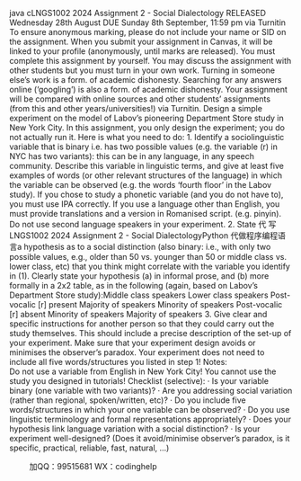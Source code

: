 java cLNGS1002 2024 Assignment 2 - Social Dialectology 
RELEASED Wednesday 28th August
DUE Sunday 8th September, 11:59 pm via Turnitin
To ensure anonymous marking, please do not include your name or SID on the assignment. When you submit your assignment in Canvas, it will be linked to your profile (anonymously, until marks are released).
You must complete this assignment by yourself. You may discuss the assignment with other students but you must turn in your own work. Turning in someone else’s work is a form. of academic dishonesty. Searching for any answers online (‘googling’) is also a form. of academic dishonesty. Your assignment will be compared with online
sources and other students’ assignments (from this and other years/universities!) via Turnitin.
Design a simple experiment on the model of Labov’s pioneering Department Store study in New York City. In this assignment, you only design the experiment; you do not actually run it. Here is what you need to do:
1. Identify a sociolinguistic variable that is binary i.e. has two possible values (e.g. the variable (r) in NYC has two variants): this can be in any language, in any speech community. Describe this variable in linguistic terms, and give at least five examples of words (or other relevant structures of the language) in which the variable can be observed (e.g. the words ‘fourth floor’ in the Labov study). If you chose to study a phonetic variable (and you do not have to), you must use IPA correctly. If you use a language other than English, you must provide translations and a version in Romanised script. (e.g. pinyin). Do not use second language speakers in your experiment.
2. State 代 写LNGS1002 2024 Assignment 2 - Social DialectologyPython
代做程序编程语言a hypothesis as to a social distinction (also binary: i.e., with only two possible values, e.g., older than 50 vs. younger than 50 or middle class vs. lower class, etc) that you think might correlate with the variable you identify in (1).
Clearly state your hypothesis (a) in informal prose, and (b) more formally in a 2x2 table, as in the following (again, based on Labov’s Department Store study):Middle class speakers Lower class speakers Post-vocalic [r] present Majority of speakers Minority of speakers Post-vocalic [r] absent Minority of speakers Majority of speakers 
3. Give clear and specific instructions for another person so that they could carry out the study themselves. This should include a precise description of the set-up of your experiment. Make sure that your experiment design avoids or minimises the observer’s paradox. Your experiment does not need to include all five words/structures you listed in step 1!
Notes:  
Do not use a variable from English in New York City!
You cannot use the study you designed in tutorials!
Checklist (selective): 
· Is your variable binary (one variable with two variants)?
· Are you addressing social variation (rather than regional, spoken/written, etc)?
· Do you include five words/structures in which your one variable can be observed?
· Do you use linguistic terminology and formal representations appropriately?
· Does your hypothesis link language variation with a social distinction?
· Is your experiment well-designed? (Does it avoid/minimise observer’s paradox, is it specific, practical, reliable, fast, natural, …)







         
加QQ：99515681  WX：codinghelp
